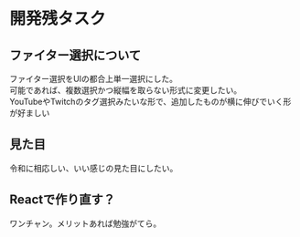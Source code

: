 # 開発残タスク
## ファイター選択について
ファイター選択をUIの都合上単一選択にした。  
可能であれば、複数選択かつ縦幅を取らない形式に変更したい。  
YouTubeやTwitchのタグ選択みたいな形で、追加したものが横に伸びでいく形が好ましい  

## 見た目
令和に相応しい、いい感じの見た目にしたい。

## Reactで作り直す？
ワンチャン。メリットあれば勉強がてら。